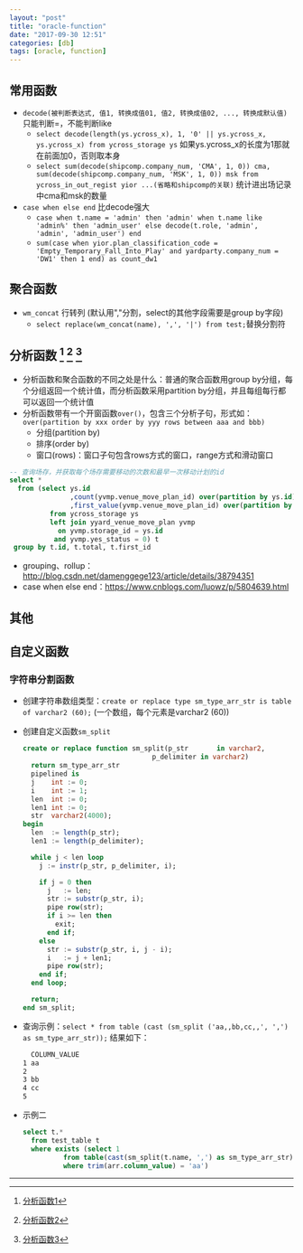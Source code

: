 ```yaml
---
layout: "post"
title: "oracle-function"
date: "2017-09-30 12:51"
categories: [db]
tags: [oracle, function]
---
```


## 常用函数

- `decode(被判断表达式, 值1, 转换成值01, 值2, 转换成值02, ..., 转换成默认值)` 只能判断=，不能判断like
  - `select decode(length(ys.ycross_x), 1, '0' || ys.ycross_x, ys.ycross_x) from ycross_storage ys` 如果ys.ycross_x的长度为1那就在前面加0，否则取本身
  - `select sum(decode(shipcomp.company_num, 'CMA', 1, 0)) cma, sum(decode(shipcomp.company_num, 'MSK', 1, 0)) msk from ycross_in_out_regist yior ...(省略和shipcomp的关联)` 统计进出场记录中cma和msk的数量
- `case when else end` 比decode强大
  - `case when t.name = 'admin' then 'admin' when t.name like 'admin%' then 'admin_user' else decode(t.role, 'admin', 'admin', 'admin_user') end`
  - `sum(case when yior.plan_classification_code = 'Empty_Temporary_Fall_Into_Play' and yardparty.company_num = 'DW1' then 1 end) as count_dw1`

## 聚合函数

- `wm_concat` 行转列 (默认用","分割，select的其他字段需要是group by字段)
    - `select replace(wm_concat(name), ',', '|') from test;`替换分割符

## 分析函数 [^1] [^2] [^3]

- 分析函数和聚合函数的不同之处是什么：普通的聚合函数用group by分组，每个分组返回一个统计值，而分析函数采用partition by分组，并且每组每行都可以返回一个统计值
- 分析函数带有一个开窗函数`over()`，包含三个分析子句，形式如：`over(partition by xxx order by yyy rows between aaa and bbb)`
  - 分组(partition by)
  - 排序(order by)
  - 窗口(rows)：窗口子句包含rows方式的窗口，range方式和滑动窗口

```sql
-- 查询场存，并获取每个场存需要移动的次数和最早一次移动计划的id
select *
  from (select ys.id
               ,count(yvmp.venue_move_plan_id) over(partition by ys.id) as total
               ,first_value(yvmp.venue_move_plan_id) over(partition by yvmp.storage_id order by yvmp.input_tm ASC rows between unbounded preceding and unbounded following) as first_id
          from ycross_storage ys
          left join yyard_venue_move_plan yvmp
            on yvmp.storage_id = ys.id
           and yvmp.yes_status = 0) t
 group by t.id, t.total, t.first_id
```

- grouping、rollup：http://blog.csdn.net/damenggege123/article/details/38794351
- case when else end：https://www.cnblogs.com/luowz/p/5804639.html

## 其他

## 自定义函数

### 字符串分割函数

- 创建字符串数组类型：`create or replace type sm_type_arr_str is table of varchar2 (60);` (一个数组，每个元素是varchar2 (60))
- 创建自定义函数`sm_split`

  ```sql
  create or replace function sm_split(p_str       in varchar2,
                                  p_delimiter in varchar2)
    return sm_type_arr_str
    pipelined is
    j    int := 0;
    i    int := 1;
    len  int := 0;
    len1 int := 0;
    str  varchar2(4000);
  begin
    len  := length(p_str);
    len1 := length(p_delimiter);

    while j < len loop
      j := instr(p_str, p_delimiter, i);

      if j = 0 then
        j   := len;
        str := substr(p_str, i);
        pipe row(str);
        if i >= len then
          exit;
        end if;
      else
        str := substr(p_str, i, j - i);
        i   := j + len1;
        pipe row(str);
      end if;
    end loop;

    return;
  end sm_split;
  ```
- 查询示例：`select * from table (cast (sm_split ('aa,,bb,cc,,', ',') as sm_type_arr_str));` 结果如下：

  ```html
    COLUMN_VALUE
  1	aa
  2
  3	bb
  4	cc
  5
  ```
- 示例二

  ```sql
  select t.*
    from test_table t
    where exists (select 1
            from table(cast(sm_split(t.name, ',') as sm_type_arr_str)) arr
            where trim(arr.column_value) = 'aa')
  ```











---
[^1]: [分析函数1](http://www.cnblogs.com/linjiqin/archive/2012/04/04/2431975.html)
[^2]: [分析函数2](http://www.cnblogs.com/linjiqin/archive/2012/04/05/2433633.html)
[^3]: [分析函数3](http://www.cnblogs.com/linjiqin/archive/2012/04/06/2434806.html)